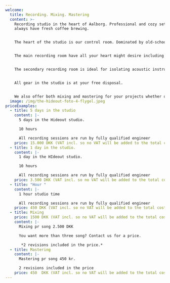 ```yaml
---
welcome:
  title: Recording. Mixing. Mastering
  content: >-
    Recording studio in the heart of Aalborg. Professional and cozy setting. We
    always have fresh coffee brewing.


    The heart of the studio is our control room. Dominated by old-school analogue equipment combined with modern hardware and software. 


    The main recording room have all your heart might desire including old Vox and Fender amplifiers as well as our 1896 Steinway & Sons B211 grand piano.


    The secondary recording room is ideal for isolating acoustic instruments or vocals during full band recording sessions. 


    All gear in the studio is at your free disposal.


    We also offer both mixing and mastering for your projects whether or not your recording has been done in-house.
  image: /img/the-hideout-foto-4-flygel.jpeg
priceExamples:
  - title: 5 days in the studio
    content: |-
      5 days in the Hideout studio.

      10 hours

      All recording sessions are run by fully qualified engineer
    price: 15.000 DKK (VAT incl. so no VAT will be added to the total cost.)
  - title: 1 day in the studio.
    content: |-
      1 day in the HIdeout studio.

      10 hours 

      All recording sessions are run by fully qualified engineer
    price: 3.500 DKK (VAT incl. so no VAT will be added to the total cost.)
  - title: "Hour "
    content: |-
      1 hour studio time

      All recording sessions are run by fully qualified engineer
    price: 450 DKK (VAT incl. so no VAT will be added to the total cost.)
  - title: Mixing
    price: 1500 DKK (VAT incl. so no VAT will be added to the total cost.)
    content: |-
      Mixing pr song 2.500 DKK

      You want more than three song? Contact us for a price. 

       *2 revisions included in the price.*
  - title: Mastering
    content: |-
      Mastering pr song 450 kr.

      2 revisions included in the price
    price: 450  DKK (VAT incl. so no VAT will be added to the total cost.)
---
```

